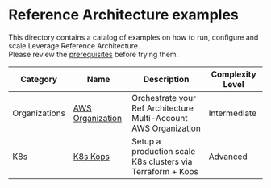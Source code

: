 # Reference Architecture examples

This directory contains a catalog of examples on how to run, configure and scale Leverage Reference Architecture.  
Please review the [prerequisites](PREREQUISITES.md) before trying them.

Category | Name | Description | Complexity Level
---------| ---- | ----------- | ----------------
Organizations | [AWS Organization](organization.md) | Orchestrate your Ref Architecture Multi-Account AWS Organization | Intermediate
 K8s | [K8s Kops](k8-kops.md) | Setup a production scale K8s clusters via Terraform + Kops | Advanced
